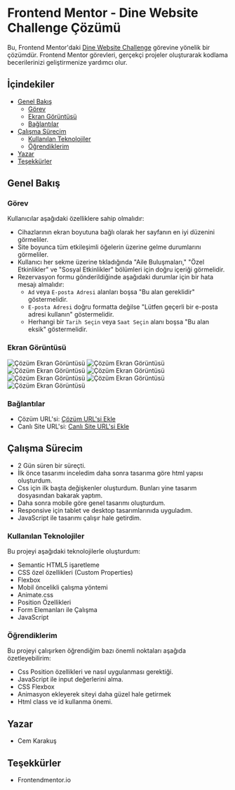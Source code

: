 # Frontend Mentor - Dine Website Challenge Çözümü

Bu, Frontend Mentor'daki [Dine Website Challenge](https://www.frontendmentor.io/challenges/dine-restaurant-website-yAt7Vvxt7) görevine yönelik bir çözümdür. Frontend Mentor görevleri, gerçekçi projeler oluşturarak kodlama becerilerinizi geliştirmenize yardımcı olur.

## İçindekiler

- [Genel Bakış](#genel-bakış)
  - [Görev](#görev)
  - [Ekran Görüntüsü](#ekran-görüntüsü)
  - [Bağlantılar](#bağlantılar)
- [Çalışma Sürecim](#çalışma-sürecim)
  - [Kullanılan Teknolojiler](#kullanılan-teknolojiler)
  - [Öğrendiklerim](#öğrendiklerim)
- [Yazar](#yazar)
- [Teşekkürler](#teşekkürler)

## Genel Bakış

### Görev

Kullanıcılar aşağıdaki özelliklere sahip olmalıdır:

- Cihazlarının ekran boyutuna bağlı olarak her sayfanın en iyi düzenini görmeliler.
- Site boyunca tüm etkileşimli öğelerin üzerine gelme durumlarını görmeliler.
- Kullanıcı her sekme üzerine tıkladığında "Aile Buluşmaları," "Özel Etkinlikler" ve "Sosyal Etkinlikler" bölümleri için doğru içeriği görmelidir.
- Rezervasyon formu gönderildiğinde aşağıdaki durumlar için bir hata mesajı almalıdır:
  - `Ad` veya `E-posta Adresi` alanları boşsa "Bu alan gereklidir" göstermelidir.
  - `E-posta Adresi` doğru formatta değilse "Lütfen geçerli bir e-posta adresi kullanın" göstermelidir.
  - Herhangi bir `Tarih Seçin` veya `Saat Seçin` alanı boşsa "Bu alan eksik" göstermelidir.

### Ekran Görüntüsü

![Çözüm Ekran Görüntüsü](./screenshot/screenshot1.png)
![Çözüm Ekran Görüntüsü](./screenshot/screenshot2.png)
![Çözüm Ekran Görüntüsü](./screenshot/screenshot3.png)
![Çözüm Ekran Görüntüsü](./screenshot/screenshot4.png)
![Çözüm Ekran Görüntüsü](./screenshot/screenshot5.png)
![Çözüm Ekran Görüntüsü](./screenshot/screenshot6.png)
![Çözüm Ekran Görüntüsü](./screenshot/screenshot7.png)



### Bağlantılar

- Çözüm URL'si: [Çözüm URL'si Ekle](https://your-solution-url.com)
- Canlı Site URL'si: [Canlı Site URL'si Ekle](https://your-live-site-url.com)

## Çalışma Sürecim

- 2 Gün süren bir süreçti.
- İlk önce tasarımı inceledim daha sonra tasarıma göre html yapısı oluşturdum.
- Css için ilk başta değişkenler oluşturdum. Bunları yine tasarım dosyasından bakarak yaptım.
- Daha sonra mobile göre genel tasarımı oluşturdum.
- Responsive için tablet ve desktop tasarımlarınıda uyguladım.
- JavaScript ile tasarımı çalışır hale getirdim.

### Kullanılan Teknolojiler

Bu projeyi aşağıdaki teknolojilerle oluşturdum:

- Semantic HTML5 işaretleme
- CSS özel özellikleri (Custom Properties)
- Flexbox
- Mobil öncelikli çalışma yöntemi
- Animate.css
- Position Özellikleri
- Form Elemanları ile Çalışma
- JavaScript 

### Öğrendiklerim

Bu projeyi çalışırken öğrendiğim bazı önemli noktaları aşağıda özetleyebilirim:

- Css Position özellikleri ve nasıl uygulanması gerektiği.
- JavaScript ile input değerlerini alma.
- CSS Flexbox  
- Animasyon ekleyerek siteyi daha güzel hale getirmek
- Html class ve id kullanma önemi.

## Yazar 
- Cem Karakuş

## Teşekkürler

- Frontendmentor.io